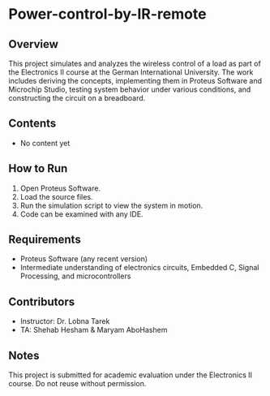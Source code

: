 # Power-control-by-IR-remote

## Overview

This project simulates and analyzes the wireless control of a load as part of the Electronics II course at the German International University. The work includes deriving the concepts, implementing them in Proteus Software and Microchip Studio, testing system behavior under various conditions, and constructing the circuit on a breadboard.

## Contents

- No content yet

## How to Run

1. Open Proteus Software.
2. Load the source files.
3. Run the simulation script to view the system in motion.
4. Code can be examined with any IDE.

## Requirements

- Proteus Software (any recent version)
- Intermediate understanding of electronics circuits, Embedded C, Signal Processing, and microcontrollers 

## Contributors

- Instructor: Dr. Lobna Tarek  
- TA: Shehab Hesham & Maryam AboHashem

## Notes

This project is submitted for academic evaluation under the Electronics II course. Do not reuse without permission.